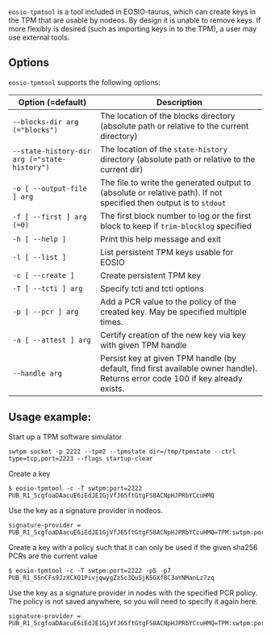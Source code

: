 `eosio-tpmtool` is a tool included in EOSIO-taurus, which can create keys in the TPM that are usable by nodeos. By design it is unable to remove keys. If more flexibly is desired (such as importing keys in to the TPM), a user may use external tools.

## Options

`eosio-tpmtool` supports the following options:

Option (=default) | Description
-|-
`--blocks-dir arg (="blocks")` | The location of the blocks directory (absolute path or relative to the current directory)
`--state-history-dir arg (="state-history")` | The location of the `state-history` directory (absolute path or relative to the current dir)
`-o [ --output-file ] arg` | The file to write the generated output to (absolute or relative path). If not specified then output is to `stdout`
`-f [ --first ] arg (=0)` | The first block number to log or the first block to keep if `trim-blocklog` specified
`-h [ --help ]` | Print this help message and exit
`-l [ --list ]` | List persistent TPM keys usable for EOSIO
`-c [ --create ]` | Create persistent TPM key
`-T [ --tcti ] arg` | Specify tcti and tcti options
`-p [ --pcr ] arg` | Add a PCR value to the policy of the created key. May be specified multiple times.
`-a [ --attest ] arg` |  Certify creation of the new key via key with given TPM handle
`--handle arg` | Persist key at given TPM handle (by default, find first available owner handle). Returns error code 100 if key already exists.

## Usage example:
Start up a TPM software simulator
```
swtpm socket -p 2222 --tpm2 --tpmstate dir=/tmp/tpmstate --ctrl type=tcp,port=2223 --flags startup-clear
```

Create a key
```
$ eosio-tpmtool -c -T swtpm:port=2222
PUB_R1_5cgfoaDAacuE6iEdJE1GjVfJ65ftGtgFS8ACNpHJPRbYCcuHMQ
```

Use the key as a signature provider in nodeos.
```
signature-provider = PUB_R1_5cgfoaDAacuE6iEdJE1GjVfJ65ftGtgFS8ACNpHJPRbYCcuHMQ=TPM:swtpm:port=2222
```

Create a key with a policy such that it can only be used if the given sha256 PCRs are the current value
```
$ eosio-tpmtool -c -T swtpm:port=2222 -p5 -p7
PUB_R1_5SnCFs9JzXCXQ1PivjqwygZzSc3Qu5jK5GXf8C3aYNManLz7zq
```
Use the key as a signature provider in nodes with the specified PCR policy. The policy is not saved anywhere, so you will need to specify it again here.
```
signature-provider = PUB_R1_5cgfoaDAacuE6iEdJE1GjVfJ65ftGtgFS8ACNpHJPRbYCcuHMQ=TPM:swtpm:port=2222|5,7
```
